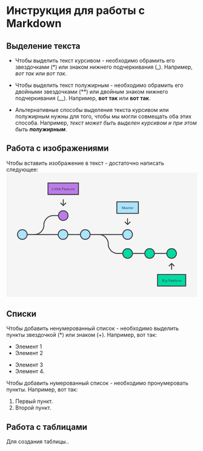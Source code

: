 # Инструкция для работы с Markdown

## Выделение текста

* Чтобы выделить текст курсивом - необходимо обрамить его звездочками (*) или знаком нижнего подчеркивания (_). Например, *вот так* или _вот так_.

* Чтобы выделить текст полужирным - необходимо обрамить его двойными звездочками (**) или двойным знаком нижнего подчеркивания (__). Например, **вот так** или __вот так__.

* Альтернативные способы выделения текста курсивом или полужирным нужны для того, чтобы мы могли совмещать оба этих способа. Например, _текст может быть выделен курсивом и при этом быть **полужирным**_.

## Работа с изображениями

Чтобы вставить изображение в текст - достаточно написать следующее:
![Git Branches](image.png)

## Списки

Чтобы добавить ненумерованный список - необходимо выделить пункты звездочкой (*) или знаком (+). Например, вот так:
* Элемент 1
* Элемент 2
+ Элемент 3
+ Элемент 4.

Чтобы добавить нумерованный список - необходимо пронумеровать пункты. Например, вот так:
1. Первый пункт.
2. Второй пункт.

## Работа с таблицами

Для создания таблицы..
